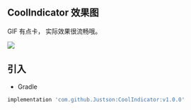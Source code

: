 ## CoolIndicator 效果图
GIF 有点卡， 实际效果很流畅哦。

![](./imgs/webindicator.gif)

## 引入

* Gradle


```gradle
implementation 'com.github.Justson:CoolIndicator:v1.0.0'
```
